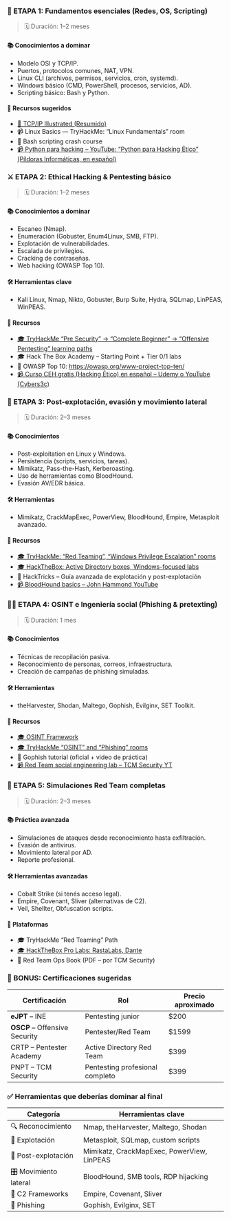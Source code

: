 ### 🧱 ETAPA 1: Fundamentos esenciales (Redes, OS, Scripting)

> 🗓 Duración: 1–2 meses

#### 📚 Conocimientos a dominar

- Modelo OSI y TCP/IP.
- Puertos, protocolos comunes, NAT, VPN.
- Linux CLI (archivos, permisos, servicios, cron, systemd).
- Windows básico (CMD, PowerShell, procesos, servicios, AD).
- Scripting básico: Bash y Python.

#### 📘 Recursos sugeridos

- [📖 TCP/IP Illustrated (Resumido)](https://www.practicalnetworking.net/)
- 📹 Linux Basics — TryHackMe: “Linux Fundamentals” room
- 📗 Bash scripting crash course
- [📹 Python para hacking – YouTube: “Python para Hacking Ético” (Píldoras Informáticas, en español)](https://www.youtube.com/playlist?list=PLymSxKxj3nr9eWYlBVR7mbNEd73s5zMP4)

### ⚔️ ETAPA 2: Ethical Hacking & Pentesting básico

> 🗓 Duración: 1–2 meses

#### 📚 Conocimientos a dominar

- Escaneo (Nmap).
- Enumeración (Gobuster, Enum4Linux, SMB, FTP).
- Explotación de vulnerabilidades.
- Escalada de privilegios.
- Cracking de contraseñas.
- Web hacking (OWASP Top 10).

#### 🛠 Herramientas clave

- Kali Linux, Nmap, Nikto, Gobuster, Burp Suite, Hydra, SQLmap, LinPEAS, WinPEAS.

#### 📘 Recursos

- [🎓 TryHackMe “Pre Security” → “Complete Beginner” → “Offensive Pentesting” learning paths](https://tryhackme.com)
- 🎓 Hack The Box Academy – Starting Point + Tier 0/1 labs
- 📘 OWASP Top 10: https://owasp.org/www-project-top-ten/
- [📹 Curso CEH gratis (Hacking Ético) en español – Udemy o YouTube (Cybers3c)](https://www.youtube.com/@cybers3c)

### 🧠 ETAPA 3: Post-explotación, evasión y movimiento lateral

> 🗓 Duración: 2–3 meses

#### 📚 Conocimientos

- Post-exploitation en Linux y Windows.
- Persistencia (scripts, servicios, tareas).
- Mimikatz, Pass-the-Hash, Kerberoasting.
- Uso de herramientas como BloodHound.
- Evasión AV/EDR básica.

#### 🛠 Herramientas

- Mimikatz, CrackMapExec, PowerView, BloodHound, Empire, Metasploit avanzado.

#### 📘 Recursos

- [🎓 TryHackMe: “Red Teaming”, “Windows Privilege Escalation” rooms](https://tryhackme.com/)
- [🎓 HackTheBox: Active Directory boxes, Windows-focused labs](https://www.hackthebox.com/)
- 📗 HackTricks – Guía avanzada de explotación y post-explotación
- [📹 BloodHound basics – John Hammond YouTube](https://www.youtube.com/watch?v=IuWZFYh3t0A)

### 🕵️‍♂️ ETAPA 4: OSINT e Ingeniería social (Phishing & pretexting)

> 🗓 Duración: 1 mes

#### 📚 Conocimientos

- Técnicas de recopilación pasiva.
- Reconocimiento de personas, correos, infraestructura.
- Creación de campañas de phishing simuladas.

#### 🛠 Herramientas

- theHarvester, Shodan, Maltego, Gophish, Evilginx, SET Toolkit.

#### 📘 Recursos

- [🎓 OSINT Framework](https://osintframework.com/)
- [🎓 TryHackMe “OSINT” and “Phishing” rooms](https://tryhackme.com/)
- 📘 Gophish tutorial (oficial + video de práctica)
- [📹 Red Team social engineering lab – TCM Security YT](https://www.youtube.com/watch?v=kzljXvWgGz8)

### 🏁 ETAPA 5: Simulaciones Red Team completas

> 🗓 Duración: 2–3 meses

#### 📚 Práctica avanzada

- Simulaciones de ataques desde reconocimiento hasta exfiltración.
- Evasión de antivirus.
- Movimiento lateral por AD.
- Reporte profesional.

#### 🛠 Herramientas avanzadas

- Cobalt Strike (si tenés acceso legal).
- Empire, Covenant, Sliver (alternativas de C2).
- Veil, Shellter, Obfuscation scripts.

#### 📘 Plataformas

- 🎓 TryHackMe “Red Teaming” Path
- [🎓 HackTheBox Pro Labs: RastaLabs, Dante](https://www.hackthebox.com/)
- 📘 Red Team Ops Book (PDF – por TCM Security)

### 🏅 BONUS: Certificaciones sugeridas

|Certificación|Rol|Precio aproximado|
|---|---|---|
|**eJPT** – INE|Pentesting junior|$200|
|**OSCP** – Offensive Security|Pentester/Red Team|$1599|
|CRTP – Pentester Academy|Active Directory Red Team|$399|
|PNPT – TCM Security|Pentesting profesional completo|$399|

### ✅ Herramientas que deberías dominar al final

|Categoría|Herramientas clave|
|---|---|
|🔍 Reconocimiento|Nmap, theHarvester, Maltego, Shodan|
|🧠 Explotación|Metasploit, SQLmap, custom scripts|
|🎯 Post-explotación|Mimikatz, CrackMapExec, PowerView, LinPEAS|
|🎛️ Movimiento lateral|BloodHound, SMB tools, RDP hijacking|
|🧩 C2 Frameworks|Empire, Covenant, Sliver|
|📧 Phishing|Gophish, Evilginx, SET|
